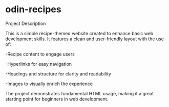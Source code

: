 # odin-recipes

Project Description

This is a simple recipe-themed website created to enhance basic web development skills. It features a clean and user-friendly layout with the use of:

-Recipe content to engage users

-Hyperlinks for easy navigation

-Headings and structure for clarity and readability

-Images to visually enrich the experience

The project demonstrates fundamental HTML usage, making it a great starting point for beginners in web development.
